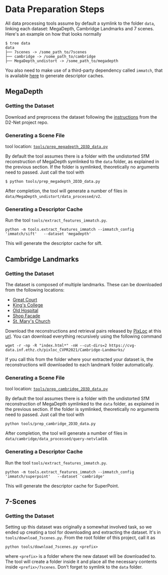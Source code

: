 # Data Preparation Steps

All data processing tools assume by default a symlink to the folder `data`, linking each dataset: MegaDepth, Cambridge Landmarks and 7 scenes. Here's an example on how that looks normally

```
$ tree data
data
├── 7scenes -> /some_path_to/7scenes
├── cambridge -> /some_path_to/cambridge
├── MegaDepth_undistort -> /some_path_to/megadepth
```

You also need to make use of a third-party dependency called `immatch`, that is available [here](https://github.com/GrumpyZhou/image-matching-toolbox) to generate descriptor caches.

## MegaDepth

### Getting the Dataset

Download and preprocess the dataset following the [instructions](https://github.com/mihaidusmanu/d2-net#downloading-and-preprocessing-the-megadepth-dataset) from the D2-Net project repo.

### Generating a Scene File

tool location: [`tools/prep_megadepth_2D3D_data.py`](tools/prep_megadepth_2D3D_data.py)

By default the tool assumes there is a folder with the undistorted SfM reconstruction of MegaDepth symlinked to the `data` folder, as explained in the previous section. If the folder is symlinked, theoretically no arguments need to passed. Just call the tool with
```
$ python tools/prep_megadepth_2D3D_data.py
```

After completion, the tool will generate a number of files in `data/MegaDepth_undistort/data_processed/v2`.


### Generating a Descriptor Cache

Run the tool `tools/extract_features_immatch.py`.

```
python -m tools.extract_features_immatch --immatch_config 'immatch/sift'   --dataset 'megadepth'
```
This will generate the descriptor cache for sift.

## Cambridge Landmarks
### Getting the Dataset

The dataset is composed of multiple landmarks. These can be downloaded from the following locations:
- [Great Court](https://www.repository.cam.ac.uk/handle/1810/251291)
- [King's College](https://www.repository.cam.ac.uk/handle/1810/251342)
- [Old Hospital](https://www.repository.cam.ac.uk/handle/1810/251340)
- [Shop Facade](https://www.repository.cam.ac.uk/handle/1810/251336)
- [St. Mary's Church](https://www.repository.cam.ac.uk/handle/1810/251294)

Download the reconstructions and retrieval pairs released by [PixLoc](https://github.com/cvg/pixloc) at this [url](https://cvg-data.inf.ethz.ch/pixloc_CVPR2021/Cambridge-Landmarks/). You can download everything recursively using the following command
```
wget -r -np -R "index.html*" -nH --cut-dirs=2 https://cvg-data.inf.ethz.ch/pixloc_CVPR2021/Cambridge-Landmarks/
```
If you call this from the folder where your extracted your dataset is, the reconstructions will downloaded to each landmark folder automatically.

### Generating a Scene File

tool location: [`tools/prep_cambridge_2D3D_data.py`](tools/prep_cambridge_2D3D_data.py)

By default the tool assumes there is a folder with the undistorted SfM reconstruction of MegaDepth symlinked to the `data` folder, as explained in the previous section. If the folder is symlinked, theoretically no arguments need to passed. Just call the tool with
```
python tools/prep_cambridge_2D3D_data.py
```

After completion, the tool will generate a number of files in `data/cambridge/data_processed/query-netvlad10`.

### Generating a Descriptor Cache

Run the tool `tools/extract_features_immatch.py`.

```
python -m tools.extract_features_immatch --immatch_config 'immatch/superpoint'   --dataset 'cambridge'
```
This will generate the descriptor cache for SuperPoint.


## 7-Scenes
### Getting the Dataset

Setting up this dataset was originally a somewhat involved task, so we ended up creating a tool for downloading and extracting the dataset. It's in `tools/download_7scenes.py`. From the root folder of this project, call it as
```
python tools/download_7scenes.py <prefix>
```
where `<prefix>` is a folder where the new dataset will be downloaded to. The tool will create a folder inside it and place all the necessary contents inside `<prefix>/7scenes`. Don't forget to symlink to the `data` folder.




